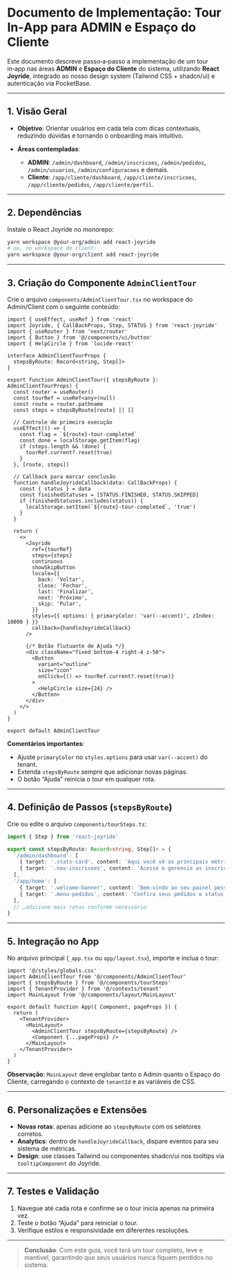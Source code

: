 # Documento de Implementação: Tour In‑App para ADMIN e Espaço do Cliente

Este documento descreve passo‑a‑passo a implementação de um tour in‑app nas áreas **ADMIN** e **Espaço do Cliente** do sistema, utilizando **React Joyride**, integrado ao nosso design system (Tailwind CSS + shadcn/ui) e autenticação via PocketBase.

---

## 1. Visão Geral

* **Objetivo**: Orientar usuários em cada tela com dicas contextuais, reduzindo dúvidas e tornando o onboarding mais intuitivo.
* **Áreas contempladas**:

  * **ADMIN**: `/admin/dashboard`, `/admin/inscricoes`, `/admin/pedidos`, `/admin/usuarios`, `/admin/configuracoes` e demais.
  * **Cliente**: `/app/cliente/dashboard`, `/app/cliente/inscricoes`, `/app/cliente/pedidos`, `/app/cliente/perfil`.

---

## 2. Dependências

Instale o React Joyride no monorepo:

```bash
yarn workspace @your-org/admin add react-joyride
# ou, no workspace do client:
yarn workspace @your-org/client add react-joyride
```

---

## 3. Criação do Componente `AdminClientTour`

Crie o arquivo `components/AdminClientTour.tsx` no workspace do Admin/Client com o seguinte conteúdo:

```tsx
import { useEffect, useRef } from 'react'
import Joyride, { CallBackProps, Step, STATUS } from 'react-joyride'
import { useRouter } from 'next/router'
import { Button } from '@/components/ui/button'
import { HelpCircle } from 'lucide-react'

interface AdminClientTourProps {
  stepsByRoute: Record<string, Step[]>
}

export function AdminClientTour({ stepsByRoute }: AdminClientTourProps) {
  const router = useRouter()
  const tourRef = useRef<any>(null)
  const route = router.pathname
  const steps = stepsByRoute[route] || []

  // Controle de primeira execução
  useEffect(() => {
    const flag = `${route}-tour-completed`
    const done = localStorage.getItem(flag)
    if (steps.length && !done) {
      tourRef.current?.reset(true)
    }
  }, [route, steps])

  // Callback para marcar conclusão
  function handleJoyrideCallback(data: CallBackProps) {
    const { status } = data
    const finishedStatuses = [STATUS.FINISHED, STATUS.SKIPPED]
    if (finishedStatuses.includes(status)) {
      localStorage.setItem(`${route}-tour-completed`, 'true')
    }
  }

  return (
    <>
      <Joyride
        ref={tourRef}
        steps={steps}
        continuous
        showSkipButton
        locale={{
          back: 'Voltar',
          close: 'Fechar',
          last: 'Finalizar',
          next: 'Próximo',
          skip: 'Pular',
        }}
        styles={{ options: { primaryColor: 'var(--accent)', zIndex: 10000 } }}
        callback={handleJoyrideCallback}
      />

      {/* Botão flutuante de Ajuda */}
      <div className="fixed bottom-4 right-4 z-50">
        <Button
          variant="outline"
          size="icon"
          onClick={() => tourRef.current?.reset(true)}
        >
          <HelpCircle size={24} />
        </Button>
      </div>
    </>
  )
}

export default AdminClientTour
```

**Comentários importantes**:

* Ajuste `primaryColor` no `styles.options` para usar `var(--accent)` do tenant.
* Extenda `stepsByRoute` sempre que adicionar novas páginas.
* O botão “Ajuda” reinicia o tour em qualquer rota.

---

## 4. Definição de Passos (`stepsByRoute`)

Crie ou edite o arquivo `components/tourSteps.ts`:

```ts
import { Step } from 'react-joyride'

export const stepsByRoute: Record<string, Step[]> = {
  '/admin/dashboard': [
    { target: '.stats-card', content: 'Aqui você vê as principais métricas do sistema.', placement: 'bottom' },
    { target: '.nav-inscricoes', content: 'Acesse e gerencie as inscrições.', placement: 'right' },
  ],
  '/app/home': [
    { target: '.welcome-banner', content: 'Bem‑vindo ao seu painel pessoal!', placement: 'bottom' },
    { target: '.menu-pedidos', content: 'Confira seus pedidos e status aqui.', placement: 'right' },
  ],
  // …adicione mais rotas conforme necessário
}
```

---

## 5. Integração no App

No arquivo principal (`_app.tsx` ou `app/layout.tsx`), importe e inclua o tour:

```tsx
import '@/styles/globals.css'
import AdminClientTour from '@/components/AdminClientTour'
import { stepsByRoute } from '@/components/tourSteps'
import { TenantProvider } from '@/contexts/tenant'
import MainLayout from '@/components/layout/MainLayout'

export default function App({ Component, pageProps }) {
  return (
    <TenantProvider>
      <MainLayout>
        <AdminClientTour stepsByRoute={stepsByRoute} />
        <Component {...pageProps} />
      </MainLayout>
    </TenantProvider>
  )
}
```

**Observação**: `MainLayout` deve englobar tanto o Admin quanto o Espaço do Cliente, carregando o contexto de `tenantId` e as variáveis de CSS.

---

## 6. Personalizações e Extensões

* **Novas rotas**: apenas adicione ao `stepsByRoute` com os seletores corretos.
* **Analytics**: dentro de `handleJoyrideCallback`, dispare eventos para seu sistema de métricas.
* **Design**: use classes Tailwind ou componentes shadcn/ui nos tooltips via `tooltipComponent` do Joyride.

---

## 7. Testes e Validação

1. Navegue até cada rota e confirme se o tour inicia apenas na primeira vez.
2. Teste o botão “Ajuda” para reiniciar o tour.
3. Verifique estilos e responsividade em diferentes resoluções.

---

> **Conclusão**: Com este guia, você terá um tour completo, leve e mantível, garantindo que seus usuários nunca fiquem perdidos no sistema.
